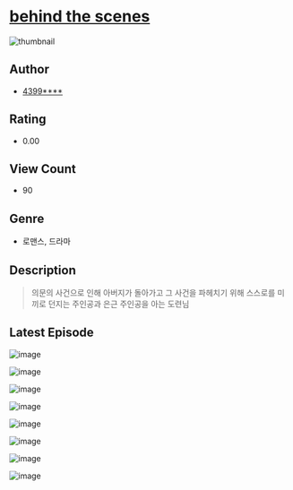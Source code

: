 # [behind the scenes](https://comic.naver.com/bestChallenge/list?titleId=811443)
![thumbnail](https://image-comic.pstatic.net/user_contents_data/challenge_comic/2023/05/25/upload_7077465505952719201_480x623.jpeg)

## Author
- [4399****](https://comic.naver.com/artistTitle?id=367325)

## Rating
- 0.00

## View Count
- 90

## Genre
- 로맨스, 드라마

## Description
> 의문의 사건으로 인해 아버지가 돌아가고 그 사건을 파헤치기 위해 스스로를 미끼로 던지는 주인공과 은근 주인공을 아는 도련님


## Latest Episode
![image](https://image-comic.pstatic.net/user_contents_data/challenge_comic/2023/05/25/367325/upload_3691037867257323829.jpeg)

![image](https://image-comic.pstatic.net/user_contents_data/challenge_comic/2023/05/26/367325/upload_7017513333137159992.jpeg)

![image](https://image-comic.pstatic.net/user_contents_data/challenge_comic/2023/05/26/367325/upload_7378365362169996593.jpeg)

![image](https://image-comic.pstatic.net/user_contents_data/challenge_comic/2023/05/26/367325/upload_7147888143430410803.jpeg)

![image](https://image-comic.pstatic.net/user_contents_data/challenge_comic/2023/05/26/367325/upload_3486120604597839205.jpeg)

![image](https://image-comic.pstatic.net/user_contents_data/challenge_comic/2023/05/26/367325/upload_3631362990331279204.jpeg)

![image](https://image-comic.pstatic.net/user_contents_data/challenge_comic/2023/05/26/367325/upload_3990583326160270178.jpeg)

![image](https://image-comic.pstatic.net/user_contents_data/challenge_comic/2023/05/26/367325/upload_4062583526581166648.jpeg)
